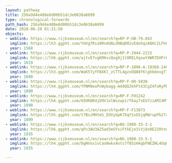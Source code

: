 ```yaml
---
layout: pathway
title: 256a9d4e488e6d00b51dc3e0638a6099
type: chronological-forwards
path_hash: 256a9d4e488e6d00b51dc3e0638a6099
date: 2018-06-28 01:21:50
objects:
- weblink: https://www.rijksmuseum.nl/en/search?q=RP-P-OB-79.043
  imglink: https://lh3.ggpht.com/YmVgfRia9RnddALd9BqR02vEdehqsAQHc2LFh0xcryWgMR0pfaca7SedmEUZqugWLj7mva45MkopAj8ko1_RhFKPPyg=s200
  year: 1568
- weblink: https://www.rijksmuseum.nl/en/search?q=RP-P-1944-2223
  imglink: https://lh6.ggpht.com/ajtvE7vgKRKvcQog9j1l8RELXqswY4WR7DXPrOaQO5n5pPY-XbULsFYXjKUd3CLl0Iyb1KCJqoeu24wWX3Sewdaue1g=s200
  year: 1619
- weblink: https://www.rijksmuseum.nl/en/search?q=RP-P-1896-A-19368-1484
  imglink: https://lh3.ggpht.com/WaK5TyfFBXKl_zCTTL4gzxOQ88f6lgh6dexgTToKLzGTctlM35OirMVsIl4qv5P0xPslvf-SyQHqaSH5uRmgaN7h95s=s200
  year: 1698
- weblink: https://www.rijksmuseum.nl/en/search?q=RP-F-00-5030
  imglink: https://lh4.ggpht.com/fPNM9eoPnWybagg-Ad4QQJkhFtX3CgZ4foRyPBEFnniQcLMx4IdPO1ncMK1Eqy0_n_s7njKSDCZEeVcOBb11OwHiHcgw=s200
  year: 1890
- weblink: https://www.rijksmuseum.nl/en/search?q=RP-F-F01242
  imglink: https://lh4.ggpht.com/HIHRQR4jD9VJolWszwp1rT6ay7sEU7ziAMI4MYrlB00CJG8cngd96A5_ehGqNQHlEMFSeLanL6AluQMW7viBlxgDkA=s200
  year: 1898
- weblink: https://www.rijksmuseum.nl/en/search?q=RP-F-F13073
  imglink: https://lh5.ggpht.com/t7BsiMHtmS_EOVyGpK7XqY1sG5jqRWrupPb27awFn53RA5fyvgQCT3tuM4eIgGmNqE2fdWKgYlLDIMMv8kBa5uqdFHE=s200
  year: 1899
- weblink: https://www.rijksmuseum.nl/en/search?q=NG-1988-33-3-1
  imglink: https://lh6.ggpht.com/qPv3AU3AZ5ad3eGYxiFtkEje3iVjQs0E22OtnnMt0Tyy6EwfxBMaa5JGYVxKny9aqxhwn1FwbB8f3jBJUpJylZICwTI=s200
  year: 1935
- weblink: https://www.rijksmuseum.nl/en/search?q=NG-1988-33-5-1
  imglink: https://lh4.ggpht.com/DgWVox1vCao0wkxAots7f85zH4qbFNEZWL4Oq6VdLyyIHg1toxyYbif-t66cm9Xl-xdQxTG2sImhC9XwHZxe_gh3eQ=s200
  year: 1935

---
```


